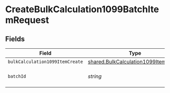 # CreateBulkCalculation1099BatchItemRequest


## Fields

| Field                                                                                        | Type                                                                                         | Required                                                                                     | Description                                                                                  |
| -------------------------------------------------------------------------------------------- | -------------------------------------------------------------------------------------------- | -------------------------------------------------------------------------------------------- | -------------------------------------------------------------------------------------------- |
| `bulkCalculation1099ItemCreate`                                                              | [shared.BulkCalculation1099ItemCreate](../../models/shared/bulkcalculation1099itemcreate.md) | :heavy_minus_sign:                                                                           | N/A                                                                                          |
| `batchId`                                                                                    | *string*                                                                                     | :heavy_check_mark:                                                                           | Unique identifier for a batch                                                                |
